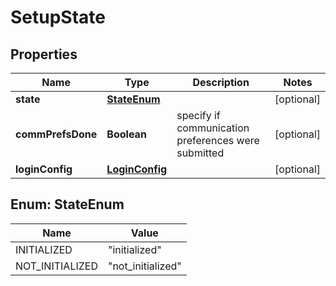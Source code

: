 

# SetupState


## Properties

Name | Type | Description | Notes
------------ | ------------- | ------------- | -------------
**state** | [**StateEnum**](#StateEnum) |  |  [optional]
**commPrefsDone** | **Boolean** | specify if communication preferences were submitted |  [optional]
**loginConfig** | [**LoginConfig**](LoginConfig.md) |  |  [optional]



## Enum: StateEnum

Name | Value
---- | -----
INITIALIZED | &quot;initialized&quot;
NOT_INITIALIZED | &quot;not_initialized&quot;



